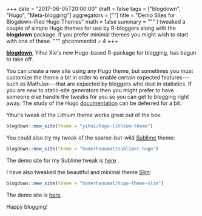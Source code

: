 +++
date = "2017-06-05T20:00:00"
draft = false
tags = ["blogdown", "Hugo", "Meta-blogging"]
aggregators = [""]
title = "Demo Sites for Blogdown-ified Hugo Themes"
math = false
summary = """
I tweaked a couple of simple Hugo themes for use by R-bloggers along with the **blogdown** package.  If you prefer minimal themes you might wish to start with one of these.
"""
ghcommentid = 4
+++

[**blogdown**](https://github.com/rstudio/blogdown), Yihui Xie's new Hugo-based R-package for blogging, has begun to take off.

You can create a new site using any Hugo theme, but sometimes you must customize the theme a bit in order to enable certain expected features---such as MathJax---that are expected by bloggers who deal in statistics.  If you are new to static-site generators then you might prefer to have someone else handle the tweaks for you so you can get to blogging right away.  The study of the Hugo [documentation](https://gohugo.io/overview/introduction/) can be deferred for a bit.

Yihui's tweak of the Lithium theme works great out of the box:

```r
blogdown::new_site(theme = "yihui/hugo-lithium-theme")
```

You could also try my tweak of the sparse-but-wild [Sublime](https://github.com/dt801ts/sublime-hugo-theme) theme:

```r
blogdown::new_site(theme = "homerhanumat/sublimer-hugo")
```

The demo site for my Sublime tweak is [here](https://homerhanumat.rbind.io/)
.

I have also tweaked the beautiful and minimal theme [Slim](https://github.com/zhe/hugo-theme-slim):

```r
blogdown::new_site(theme = "homerhanumat/hugo-theme-slim")
```

The demo site is [here](https://slimdemo.netlify.com/).

Happy blogging!
